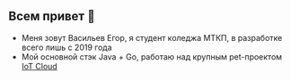 ## Всем привет 👋
- Меня зовут Васильев Егор, я студент коледжа МТКП, в разработке всего лишь с 2019 года
- Мой основной стэк Java + Go, работаю над крупным pet-проектом [IoT Cloud](https://t.me/iot_cloud1) 

<!---
EgorVasilev1/EgorVasilev1 is a ✨ special ✨ repository because its `README.md` (this file) appears on your GitHub profile.
You can click the Preview link to take a look at your changes.
--->
